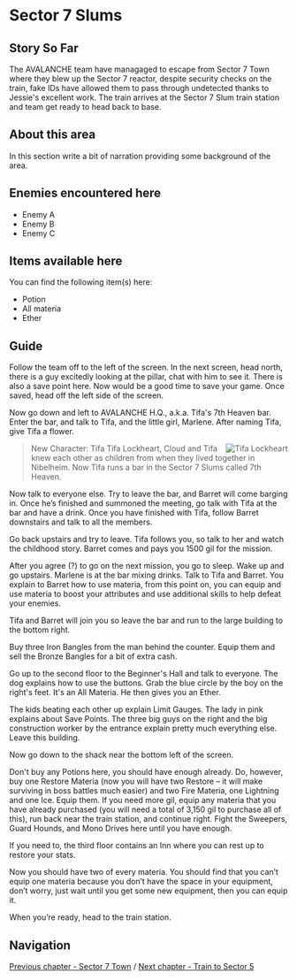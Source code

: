 #  Sector 7 Slums


## Story So Far

The AVALANCHE team have managaged to escape from Sector 7 Town where they blew up the Sector 7 reactor, despite security checks on the train, fake IDs have allowed them to pass through undetected thanks to Jessie's excellent work. The train arrives at the Sector 7 Slum train station and team get ready to head back to base.

## About this area

In this section write a bit of narration providing some background of the area.

## Enemies encountered here

- Enemy A
- Enemy B
- Enemy C

## Items available here

You can find the following item(s) here:

- Potion
- All materia
- Ether


## Guide
Follow the team off to the left of the screen. In the next screen, head north, there is a guy excitedly looking at the pillar, chat with him to see it. There is also a save point here. Now would be a good time to save your game. Once saved, head off the left side of the screen.

Now go down and left to AVALANCHE H.Q., a.k.a. Tifa's 7th Heaven bar. Enter the bar, and talk to Tifa, and the little girl, Marlene. After naming Tifa, give Tifa a flower.


> <img src="../Ageneral-assets/tifa-lockheart.jpg" align="right" alt="Tifa Lockheart">
> New Character: Tifa
> Tifa Lockheart, Cloud and Tifa knew each other as children from when they lived together in Nibelheim. Now Tifa runs a bar in the Sector 7 Slums called 7th Heaven.
>

 
Now talk to everyone else. Try to leave the bar, and Barret will come barging in. Once he’s finished and summoned the meeting, go talk with Tifa at the bar and have a drink. Once you have finished with Tifa, follow Barret downstairs and talk to all the members. 

Go back upstairs and try to leave. Tifa follows you, so talk to her and watch the childhood story. Barret comes and pays you 1500 gil for the mission. 



After you agree (?) to go on the next mission, you go to sleep. Wake up and go upstairs. Marlene is at the bar mixing drinks. Talk to Tifa and Barret. You explain to Barret how to use materia, from this point on, you can equip and use materia to boost your attributes and use additional skills to help defeat your enemies. 

Tifa and Barret will join you so leave the bar and run to the large building to the bottom right. 



Buy three Iron Bangles from the man behind the counter. Equip them and sell the Bronze Bangles for a bit of extra cash. 


Go up to the second floor to the Beginner's Hall and talk to everyone. The dog explains how to use the buttons. Grab the blue circle by the boy on the right's feet. It's an All Materia. He then gives you an Ether. 



The kids beating each other up explain Limit Gauges. The lady in pink explains about Save Points. The three big guys on the right and the big construction worker by the entrance explain pretty much everything else. Leave this building.

Now go down to the shack near the bottom left of the screen. 



Don't buy any Potions here, you should have enough already. Do, however, buy one Restore Materia (now you will have two Restore – it will make surviving in boss battles much easier) and two Fire Materia, one Lightning and one Ice. Equip them. If you need more gil, equip any materia that you have already purchased (you will need a total of 3,150 gil to purchase all of this), run back near the train station, and continue right. Fight the Sweepers, Guard Hounds, and Mono Drives here until you have enough. 

If you need to, the third floor contains an Inn where you can rest up to restore your stats.

Now you should have two of every materia. You should find that you can’t equip one materia because you don’t have the space in your equipment, don’t worry, just wait until you get some new equipment, then you can equip it.

When you’re ready, head to the train station.


## Navigation
[Previous chapter - Sector 7 Town](/chapter-02-sector-7-town.md) / [Next chapter - Train to Sector 5](/chapter-04-sector-5-reactor.md)
